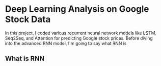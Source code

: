 # Deep Learning Analysis on Google Stock Data 

 In this project, I coded various recurrent neural network models like LSTM, Seq2Seq, and Attention for predicting Google stock prices. 
 Before diving into the advanced RNN model, I'm going to say what RNN is 

 
## What is RNN 

